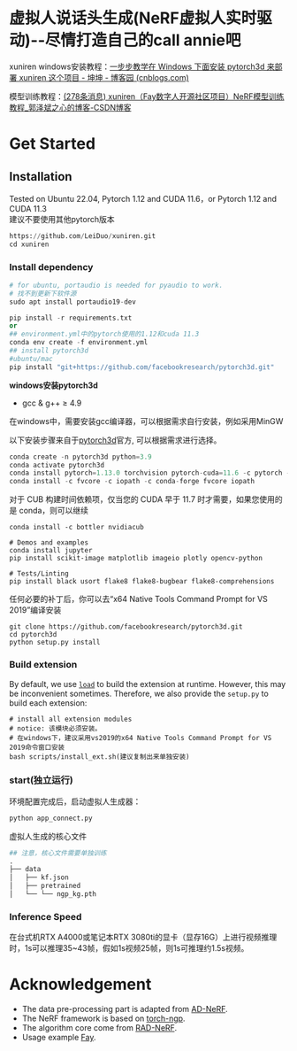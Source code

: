 # 虚拟人说话头生成(NeRF虚拟人实时驱动)--尽情打造自己的call annie吧

xuniren windows安装教程：[一步步教学在 Windows 下面安装 pytorch3d 来部署 xuniren 这个项目 - 坤坤 - 博客园 (cnblogs.com)](https://www.cnblogs.com/dm521/p/17469967.html)

模型训练教程：[(278条消息) xuniren（Fay数字人开源社区项目）NeRF模型训练教程_郭泽斌之心的博客-CSDN博客](https://blog.csdn.net/aa84758481/article/details/131135823)



# Get Started

## Installation

Tested on Ubuntu 22.04, Pytorch 1.12 and CUDA 11.6，or  Pytorch 1.12 and CUDA 11.3<br>
建议不要使用其他pytorch版本
```python
https://github.com/LeiDuo/xuniren.git
cd xuniren
```

### Install dependency

```python
# for ubuntu, portaudio is needed for pyaudio to work.
# 找不到更新下软件源
sudo apt install portaudio19-dev

pip install -r requirements.txt
or
## environment.yml中的pytorch使用的1.12和cuda 11.3
conda env create -f environment.yml 
## install pytorch3d
#ubuntu/mac
pip install "git+https://github.com/facebookresearch/pytorch3d.git"
```

**windows安装pytorch3d**

- gcc & g++ ≥ 4.9

在windows中，需要安装gcc编译器，可以根据需求自行安装，例如采用MinGW

以下安装步骤来自于[pytorch3d](https://github.com/facebookresearch/pytorch3d/blob/main/INSTALL.md)官方, 可以根据需求进行选择。

```python
conda create -n pytorch3d python=3.9
conda activate pytorch3d
conda install pytorch=1.13.0 torchvision pytorch-cuda=11.6 -c pytorch -c nvidia
conda install -c fvcore -c iopath -c conda-forge fvcore iopath
```

对于 CUB 构建时间依赖项，仅当您的 CUDA 早于 11.7 时才需要，如果您使用的是 conda，则可以继续

```
conda install -c bottler nvidiacub
```

```
# Demos and examples
conda install jupyter
pip install scikit-image matplotlib imageio plotly opencv-python

# Tests/Linting
pip install black usort flake8 flake8-bugbear flake8-comprehensions
```

任何必要的补丁后，你可以去“x64 Native Tools Command Prompt for VS 2019”编译安装

```
git clone https://github.com/facebookresearch/pytorch3d.git
cd pytorch3d
python setup.py install
```

### Build extension 

By default, we use [`load`](https://pytorch.org/docs/stable/cpp_extension.html#torch.utils.cpp_extension.load) to build the extension at runtime. However, this may be inconvenient sometimes. Therefore, we also provide the `setup.py` to build each extension:

```
# install all extension modules
# notice: 该模块必须安装。
# 在windows下，建议采用vs2019的x64 Native Tools Command Prompt for VS 2019命令窗口安装
bash scripts/install_ext.sh(建议复制出来单独安装)
```

### **start(独立运行)**

环境配置完成后，启动虚拟人生成器：

```python
python app_connect.py
```


虚拟人生成的核心文件

```python
## 注意，核心文件需要单独训练
.
├── data
│   ├── kf.json			
│   ├── pretrained
│   └── └── ngp_kg.pth

```

### Inference Speed

在台式机RTX A4000或笔记本RTX 3080ti的显卡（显存16G）上进行视频推理时，1s可以推理35~43帧，假如1s视频25帧，则1s可推理约1.5s视频。

# Acknowledgement

- The data pre-processing part is adapted from [AD-NeRF](https://github.com/YudongGuo/AD-NeRF).
- The NeRF framework is based on [torch-ngp](https://github.com/ashawkey/torch-ngp).
- The algorithm core come from  [RAD-NeRF](https://github.com/ashawkey/RAD-NeRF).
- Usage example [Fay](https://github.com/TheRamU/Fay).

